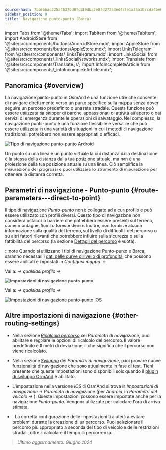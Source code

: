 ```yaml
---
source-hash: 7bb36bac225a4637bd0fd319dba2e8fd27253ed4e7e1a35a1b7cda4be6a24614
sidebar_position: 9
title:  Navigazione punto-punto (Barca)
---
```

import Tabs from '@theme/Tabs';
import TabItem from '@theme/TabItem';
import AndroidStore from '@site/src/components/buttons/AndroidStore.mdx';
import AppleStore from '@site/src/components/buttons/AppleStore.mdx';
import LinksTelegram from '@site/src/components/_linksTelegram.mdx';
import LinksSocial from '@site/src/components/_linksSocialNetworks.mdx';
import Translate from '@site/src/components/Translate.js';
import InfoIncompleteArticle from '@site/src/components/_infoIncompleteArticle.mdx';



## Panoramica {#overview}

La navigazione punto-punto in OsmAnd è una funzione utile che consente di navigare direttamente verso un punto specifico sulla mappa senza dover seguire un percorso predefinito o una rete stradale. Questa funzione può essere utilizzata da skipper di barche, appassionati di attività all'aperto o dai servizi di emergenza durante le operazioni di salvataggio. Nel complesso, la navigazione punto-punto è una funzione flessibile e versatile che può essere utilizzata in una varietà di situazioni in cui i metodi di navigazione tradizionali potrebbero non essere appropriati o efficaci.

![Tipo di navigazione punto-punto Android](@site/static/img/navigation/boat/direct_navigation_type_android.png)

Un punto su una linea è un punto virtuale la cui distanza dalla destinazione è la stessa della distanza dalla tua posizione attuale, ma non è una proiezione della tua posizione attuale su una linea. Ciò semplifica la misurazione dei progressi e puoi utilizzare lo strumento di misurazione per ottenere la distanza corretta.


## Parametri di navigazione - Punto-punto {#route-parameters---direct-to-point}

Il tipo di navigazione *Punto-punto* non è collegato ad alcun profilo e può essere utilizzato con profili diversi.
Questo tipo di navigazione non considera ostacoli o barriere che potrebbero essere presenti sul terreno, come montagne, fiumi o foreste dense. Inoltre, non fornisce alcuna informazione sulla qualità del terreno, sul livello di difficoltà del percorso o su altri fattori rilevanti che potrebbero influire sulla sicurezza o sulla fattibilità del percorso (la sezione [Dettagli del percorso](../setup/route-details.md) è vuota).

:::note
Quando si utilizzano i tipi di navigazione Punto-punto e Barca, saranno necessari i [dati delle curve di livello di profondità](../../plugins/nautical-charts.md#nautical-map-style), che possono essere abilitati e impostati in *Configura mappa*.
:::

<Tabs groupId="operating-systems">

<TabItem value="android" label="Android">

Vai a: *<Translate android="true" ids="shared_string_menu,shared_string_settings"/> → qualsiasi profilo → <Translate android="true" ids="routing_settings_2,nav_type_hint"/>*

![Impostazioni di navigazione punto-punto](@site/static/img/navigation/routing/direct_to_point_routing_3_andr.png)

</TabItem>

<TabItem value="ios" label="iOS">

Vai a: *<Translate android="true" ids="shared_string_menu,shared_string_settings"/> → qualsiasi profilo → <Translate android="true" ids="routing_settings_2,nav_type_hint"/>*

![Impostazioni di navigazione punto-punto iOS](@site/static/img/navigation/routing/direct_to_point_ios.png)

</TabItem>

</Tabs>


## Altre impostazioni di navigazione {#other-routing-settings}

- Nella sezione [*Ricalcola percorso*](../../navigation/guidance/navigation-settings.md#recalculate-route) dei *Parametri di navigazione*, puoi abilitare e regolare le opzioni di ricalcolo del percorso. Il valore predefinito è 0 metri di deviazione, il che significa che il percorso non viene ricalcolato.

- Nella sezione [*Sviluppo*](../guidance/navigation-settings.md#development-settings) dei *Parametri di navigazione*, puoi provare nuove funzionalità di navigazione che sono attualmente in fase di test. Tieni presente che queste impostazioni sono disponibili solo quando il [plugin di sviluppo OsmAnd](../../plugins/development.md) è abilitato.

- L'impostazione *[<Translate ios="true" ids="road_speeds"/>](../guidance/navigation-settings.md#road-speeds)* nella versione *iOS* di OsmAnd si trova in *Impostazioni di navigazione → Parametri di navigazione* (per *Android*, in *Parametri del veicolo → [<Translate android="true" ids="default_speed_setting_title"/>](../guidance/navigation-settings.md#default-speed--road-speeds)*). Queste impostazioni possono essere impostate anche per la navigazione *Punto-punto*. Vengono utilizzate per calcolare l'ora di arrivo stimata.

- *[<Translate ios="true" ids="vehicle_parameters"/>](../guidance/navigation-settings.md#vehicle-parameters)*. La corretta configurazione delle impostazioni ti aiuterà a evitare problemi durante la creazione di un percorso. Puoi selezionare il percorso più appropriato a seconda del tipo di veicolo e delle restrizioni stradali, oltre a calcolare il tempo di percorrenza.

> *Ultimo aggiornamento: Giugno 2024*